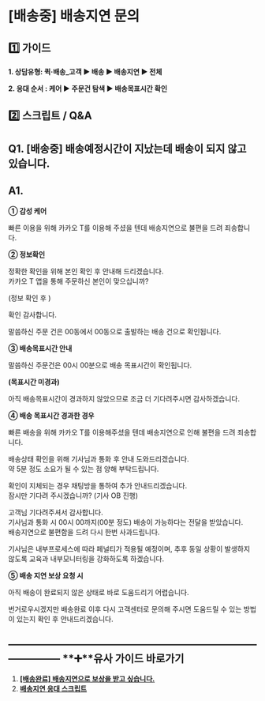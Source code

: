 # [배송중] 배송지연 문의

**1️⃣ 가이드**
-----------

**1. 상담유형: 퀵·배송\_고객 **▶ 배송 ▶ 배송지연 ▶ 전체****

**2. 응대 순서 : 케어 ▶ 주문건 탐색 ▶ 배송목표시간 확인**

**2️⃣**  **스크립트 / Q&A**
-----------------------

**Q1. [배송중] 배송예정시간이 지났는데 배송이 되지 않고 있습니다.**
------------------------------------------

**A1.**
-------

**① 감성 케어**

빠른 이용을 위해 카카오 T를 이용해 주셨을 텐데 배송지연으로 불편을 드려 죄송합니다.

**② 정보확인**

정확한 확인을 위해 본인 확인 후 안내해 드리겠습니다.   
카카오 T 앱을 통해 주문하신 본인이 맞으십니까?

(정보 확인 후 )

확인 감사합니다.

말씀하신 주문 건은 00동에서 00동으로 출발하는 배송 건으로 확인됩니다.

**③ 배송목표시간 안내**

말씀하신 주문건은 00시 00분으로 배송 목표시간이 확인됩니다.

**(목표시간 미경과)**

아직 배송목표시간이 경과하지 않았으므로 조금 더 기다려주시면 감사하겠습니다.

**④ 배송 목표시간 경과한 경우**

빠른 배송을 위해 카카오 T를 이용해주셨을 텐데 배송지연으로 인해 불편을 드려 죄송합니다.

배송상태 확인을 위해 기사님과 통화 후 안내 도와드리겠습니다.  
약 5분 정도 소요가 될 수 있는 점 양해 부탁드립니다.

확인이 지체되는 경우 채팅방을 통하여 추가 안내드리겠습니다.  
잠시만 기다려 주시겠습니까? (기사 OB 진행)

고객님 기다려주셔서 감사합니다.   
기사님과 통화 시 00시 00까지(00분 정도) 배송이 가능하다는 전달을 받았습니다.   
배송지연으로 불편함을 드려 다시 한번 사과드립니다.

기사님은 내부프로세스에 따라 페널티가 적용될 예정이며, 추후 동일 상황이 발생하지 않도록 교육과 내부모니터링을 강화하도록 하겠습니다.

**⑤ 배송 지연 보상 요청 시**

아직 배송이 완료되지 않은 상태로 바로 도움드리기 어렵습니다.

번거로우시겠지만 배송완료 이후 다시 고객센터로 문의해 주시면 도움드릴 수 있는 방법이 있는지 확인 후 안내드리겠습니다. 

**―****―****―****―****―****―****―****―****―****―****―****―****―****―****―****―****―****―****―****―****―****―****―****―****―****―****―****―****―** **➕****유사 가이드 바로가기**
----------------------------------------------------------------------------------------------------------------------------------------------------------------------

1. **[[배송완료] 배송지연으로 보상을 받고 싶습니다.](https://kakaomobilitysupport.zendesk.com/hc/ko/articles/31817377946137--%EB%B0%B0%EC%86%A1%EC%99%84%EB%A3%8C-%EB%B0%B0%EC%86%A1%EC%A7%80%EC%97%B0%EC%9C%BC%EB%A1%9C-%EB%B3%B4%EC%83%81%EC%9D%84-%EB%B0%9B%EA%B3%A0-%EC%8B%B6%EC%8A%B5%EB%8B%88%EB%8B%A4)**
2. **[배송지연 응대 스크립트](https://kakaomobilitysupport.zendesk.com/hc/ko/articles/30041854149913-%EB%B0%B0%EC%86%A1%EC%A7%80%EC%97%B0-%EC%9D%91%EB%8C%80-%EC%8A%A4%ED%81%AC%EB%A6%BD%ED%8A%B8)**